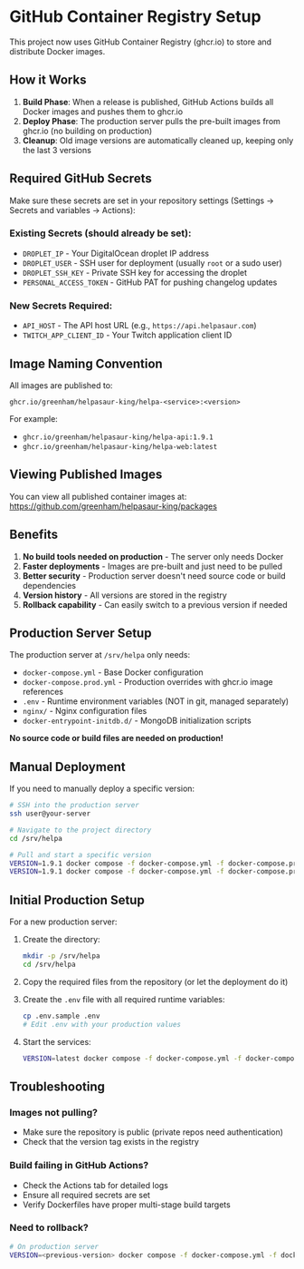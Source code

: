 # GitHub Container Registry Setup

This project now uses GitHub Container Registry (ghcr.io) to store and distribute Docker images.

## How it Works

1. **Build Phase**: When a release is published, GitHub Actions builds all Docker images and pushes them to ghcr.io
2. **Deploy Phase**: The production server pulls the pre-built images from ghcr.io (no building on production)
3. **Cleanup**: Old image versions are automatically cleaned up, keeping only the last 3 versions

## Required GitHub Secrets

Make sure these secrets are set in your repository settings (Settings → Secrets and variables → Actions):

### Existing Secrets (should already be set):
- `DROPLET_IP` - Your DigitalOcean droplet IP address
- `DROPLET_USER` - SSH user for deployment (usually `root` or a sudo user)
- `DROPLET_SSH_KEY` - Private SSH key for accessing the droplet
- `PERSONAL_ACCESS_TOKEN` - GitHub PAT for pushing changelog updates

### New Secrets Required:
- `API_HOST` - The API host URL (e.g., `https://api.helpasaur.com`)
- `TWITCH_APP_CLIENT_ID` - Your Twitch application client ID

## Image Naming Convention

All images are published to:
```
ghcr.io/greenham/helpasaur-king/helpa-<service>:<version>
```

For example:
- `ghcr.io/greenham/helpasaur-king/helpa-api:1.9.1`
- `ghcr.io/greenham/helpasaur-king/helpa-web:latest`

## Viewing Published Images

You can view all published container images at:
https://github.com/greenham/helpasaur-king/packages

## Benefits

1. **No build tools needed on production** - The server only needs Docker
2. **Faster deployments** - Images are pre-built and just need to be pulled
3. **Better security** - Production server doesn't need source code or build dependencies
4. **Version history** - All versions are stored in the registry
5. **Rollback capability** - Can easily switch to a previous version if needed

## Production Server Setup

The production server at `/srv/helpa` only needs:
- `docker-compose.yml` - Base Docker configuration
- `docker-compose.prod.yml` - Production overrides with ghcr.io image references
- `.env` - Runtime environment variables (NOT in git, managed separately)
- `nginx/` - Nginx configuration files
- `docker-entrypoint-initdb.d/` - MongoDB initialization scripts

**No source code or build files are needed on production!**

## Manual Deployment

If you need to manually deploy a specific version:

```bash
# SSH into the production server
ssh user@your-server

# Navigate to the project directory
cd /srv/helpa

# Pull and start a specific version
VERSION=1.9.1 docker compose -f docker-compose.yml -f docker-compose.prod.yml pull
VERSION=1.9.1 docker compose -f docker-compose.yml -f docker-compose.prod.yml up -d
```

## Initial Production Setup

For a new production server:

1. Create the directory:
   ```bash
   mkdir -p /srv/helpa
   cd /srv/helpa
   ```

2. Copy the required files from the repository (or let the deployment do it)

3. Create the `.env` file with all required runtime variables:
   ```bash
   cp .env.sample .env
   # Edit .env with your production values
   ```

4. Start the services:
   ```bash
   VERSION=latest docker compose -f docker-compose.yml -f docker-compose.prod.yml up -d
   ```

## Troubleshooting

### Images not pulling?
- Make sure the repository is public (private repos need authentication)
- Check that the version tag exists in the registry

### Build failing in GitHub Actions?
- Check the Actions tab for detailed logs
- Ensure all required secrets are set
- Verify Dockerfiles have proper multi-stage build targets

### Need to rollback?
```bash
# On production server
VERSION=<previous-version> docker compose -f docker-compose.yml -f docker-compose.prod.yml up -d
```